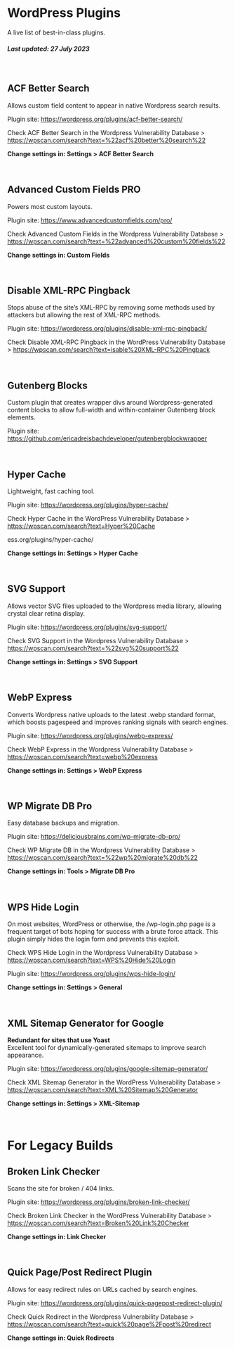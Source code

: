 
# WordPress Plugins
A live list of best-in-class plugins. 

##### Last updated: 27 July 2023

<br />

## ACF Better Search
Allows custom field content to appear in native Wordpress search results. 

Plugin site: https://wordpress.org/plugins/acf-better-search/

Check ACF Better Search in the Wordpress Vulnerability Database >
https://wpscan.com/search?text=%22acf%20better%20search%22

**Change settings in: Settings > ACF Better Search**

<br />

## Advanced Custom Fields PRO
Powers most custom layouts. 

Plugin site: https://www.advancedcustomfields.com/pro/

Check Advanced Custom Fields in the Wordpress Vulnerability Database > https://wpscan.com/search?text=%22advanced%20custom%20fields%22 

**Change settings in: Custom Fields**

<br />

## Disable XML-RPC Pingback
Stops abuse of the site’s XML-RPC by removing some methods used by attackers but allowing the rest of XML-RPC methods.

Plugin site: https://wordpress.org/plugins/disable-xml-rpc-pingback/

Check Disable XML-RPC Pingback in the WordPress Vulnerability Database > https://wpscan.com/search?text=isable%20XML-RPC%20Pingback

<br />

## Gutenberg Blocks
Custom plugin that creates wrapper divs around Wordpress-generated content blocks to allow full-width and within-container Gutenberg block elements.

Plugin site: https://github.com/ericadreisbachdeveloper/gutenbergblockwrapper

<br />

## Hyper Cache
Lightweight, fast caching tool. 

Plugin site: https://wordpress.org/plugins/hyper-cache/

Check Hyper Cache in the WordPress Vulnerability Database > https://wpscan.com/search?text=Hyper%20Cache

ess.org/plugins/hyper-cache/

**Change settings in: Settings > Hyper Cache**

<br />

## SVG Support
Allows vector SVG files uploaded to the Wordpress media library, allowing crystal clear retina display.

Plugin site: https://wordpress.org/plugins/svg-support/

Check SVG Support in the Wordpress Vulnerability Database > https://wpscan.com/search?text=%22svg%20support%22

**Change settings in: Settings > SVG Support** 
 
<br />

## WebP Express

Converts Wordpress native uploads to the latest .webp standard format, which boosts pagespeed and improves ranking signals with search engines.

Plugin site: https://wordpress.org/plugins/webp-express/

Check WebP Express in the Wordpress Vulnerability Database > https://wpscan.com/search?text=webp%20express

**Change settings in: Settings > WebP Express** 

<br />

## WP Migrate DB Pro
Easy database backups and migration.

Plugin site: https://deliciousbrains.com/wp-migrate-db-pro/

Check WP Migrate DB in the Wordpress Vulnerability Database > https://wpscan.com/search?text=%22wp%20migrate%20db%22

**Change settings in: Tools > Migrate DB Pro**

<br />

## WPS Hide Login
On most websites, WordPress or otherwise, the /wp-login.php page is a frequent target of bots hoping for success with a brute force attack. This plugin simply hides the login form and prevents this exploit. 

Check WPS Hide Login in the Wordpress Vulnerability Database > https://wpscan.com/search?text=WPS%20Hide%20Login

Plugin site: https://wordpress.org/plugins/wps-hide-login/

**Change settings in: Settings > General**

<br />

## XML Sitemap Generator for Google
**Redundant for sites that use Yoast** <br />
Excellent tool for dynamically-generated sitemaps to improve search appearance. 

Plugin site: https://wordpress.org/plugins/google-sitemap-generator/

Check XML Sitemap Generator in the WordPress Vulnerability Database > https://wpscan.com/search?text=XML%20Sitemap%20Generator

**Change settings in: Settings > XML-Sitemap**


<br />

# For Legacy Builds  

## Broken Link Checker
Scans the site for broken / 404 links. 

Plugin site: https://wordpress.org/plugins/broken-link-checker/

Check Broken Link Checker in the WordPress Vulnerability Database > https://wpscan.com/search?text=Broken%20Link%20Checker

**Change settings in: Link Checker**


<br />

## Quick Page/Post Redirect Plugin
Allows for easy redirect rules on URLs cached by search engines.

Plugin site: https://wordpress.org/plugins/quick-pagepost-redirect-plugin/

Check Quick Redirect in the Wordpress Vulnerability Database > https://wpscan.com/search?text=quick%20page%2Fpost%20redirect

**Change settings in: Quick Redirects** 

<base target="_blank">


